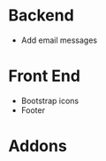 # **Backend**

- Add email messages

# **Front End**

- Bootstrap icons
- Footer
<!-- - Redisign entire frontend with bootstrap -->

# **Addons**
